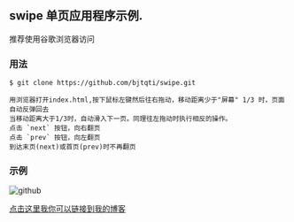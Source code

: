  swipe 单页应用程序示例.
 ----
推荐使用谷歌浏览器访问

### 用法
	$ git clone https://github.com/bjtqti/swipe.git
	
	用浏览器打开index.html,按下鼠标左键然后往右拖动，移动距离少于"屏幕" 1/3 时，页面自动反弹回去
	当移动距离大于1/3时，自动滑入下一页。同理往左拖动时执行相反的操作。
	点击 `next` 按钮，向右翻页
	点击 `prev` 按钮，向左翻页
	到达末页(next)或首页(prev)时不再翻页

### 示例

![github](http://images.cnitblog.com/blog/545140/201501/172019240112565.png "博客园") 

[点击这里我你可以链接到我的博客](http://www.cnblogs.com/afrog/) 